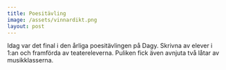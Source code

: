 ```yaml
---
title: Poesitävling
image: /assets/vinnardikt.png
layout: post
---
```

Idag var det final i den årliga poesitävlingen på Dagy. Skrivna av elever i 1:an och framförda av teatereleverna. Puliken fick även avnjuta två låtar av musikklasserna.
